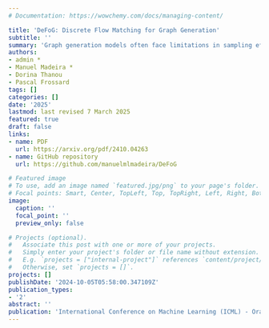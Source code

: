 ```yaml
---
# Documentation: https://wowchemy.com/docs/managing-content/

title: 'DeFoG: Discrete Flow Matching for Graph Generation'
subtitle: ''
summary: 'Graph generation models often face limitations in sampling efficiency and flexibility due to tightly coupled training and sampling stages. We introduce DeFoG, a discrete flow matching framework that disentangles these stages, improving both efficiency and performance over existing diffusion models.'
authors:
- admin *
- Manuel Madeira *
- Dorina Thanou
- Pascal Frossard
tags: []
categories: []
date: '2025'
lastmod: last revised 7 March 2025
featured: true
draft: false
links: 
- name: PDF
  url: https://arxiv.org/pdf/2410.04263
- name: GitHub repository
  url: https://github.com/manuelmlmadeira/DeFoG

# Featured image
# To use, add an image named `featured.jpg/png` to your page's folder.
# Focal points: Smart, Center, TopLeft, Top, TopRight, Left, Right, BottomLeft, Bottom, BottomRight.
image:
  caption: ''
  focal_point: ''
  preview_only: false

# Projects (optional).
#   Associate this post with one or more of your projects.
#   Simply enter your project's folder or file name without extension.
#   E.g. `projects = ["internal-project"]` references `content/project/deep-learning/index.md`.
#   Otherwise, set `projects = []`.
projects: []
publishDate: '2024-10-05T05:58:00.347109Z'
publication_types:
- '2'
abstract: ''
publication: 'International Conference on Machine Learning (ICML) - Oral presentation'
---
```

